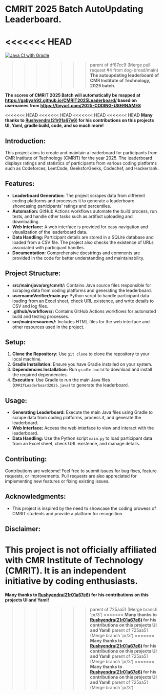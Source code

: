 # CMRIT 2025 Batch AutoUpdating Leaderboard.

<<<<<<< HEAD
=======
[![Java CI with Gradle](https://github.com/dog-broad/CMRIT2025Leaderboard/actions/workflows/gradle.yml/badge.svg)](https://github.com/dog-broad/CMRIT2025Leaderboard/actions/workflows/gradle.yml)

>>>>>>> parent of df87cc9 (Merge pull request #4 from dog-broad/main)
**The autoupdating leaderboard of CMR Institute of Technology, 2025 batch.**

**The scores of CMRIT 2025 Batch will automatically be mapped at https://gabyah92.github.io/CMRIT2025Leaderboard/ based on usernames from https://tinyurl.com/2025-CODING-USERNAMES**

<<<<<<< HEAD
<<<<<<< HEAD
<<<<<<< HEAD
<<<<<<< HEAD
**Many thanks to [Rushyendra(21r01a67e6)](https://github.com/dog-broad) for his contributions on this projects UI, Yaml, gradle build, code, and so much more!**

## Introduction:
This project aims to create and maintain a leaderboard for participants from CMR Institute of Technology (CMRIT) for the year 2025. The leaderboard displays ratings and statistics of participants from various coding platforms such as Codeforces, LeetCode, GeeksforGeeks, Codechef, and Hackerrank.

## Features:
- **Leaderboard Generation:** The project scrapes data from different coding platforms and processes it to generate a leaderboard showcasing participants' ratings and percentiles.
- **Automation:** GitHub Actions workflows automate the build process, run tests, and handle other tasks such as artifact uploading and downloading.
- **Web Interface:** A web interface is provided for easy navigation and visualization of the leaderboard data.
- **Data Handling:** Participant details are stored in a SQLite database and loaded from a CSV file. The project also checks the existence of URLs associated with participant handles.
- **Documentation:** Comprehensive docstrings and comments are provided in the code for better understanding and maintainability.

## Project Structure:
- **src/main/java/org/cmrit/:** Contains Java source files responsible for scraping data from coding platforms and generating the leaderboard.
- **usernameVerifier/main.py:** Python script to handle participant data loading from an Excel sheet, check URL existence, and write details to CSV and log files.
- **.github/workflows/:** Contains GitHub Actions workflows for automated build and testing processes.
- **src/main/resources/:** Includes HTML files for the web interface and other resources used in the project.

## Setup:
1. **Clone the Repository:** Use `git clone` to clone the repository to your local machine.
2. **Gradle Installation:** Ensure you have Gradle installed on your system.
3. **Dependencies Installation:** Run `gradle build` to download and install the required dependencies.
4. **Execution:** Use Gradle to run the main Java files (`CMRITLeaderboard2025.java`) to generate the leaderboard.

## Usage:
- **Generating Leaderboard:** Execute the main Java files using Gradle to scrape data from coding platforms, process it, and generate the leaderboard.
- **Web Interface:** Access the web interface to view and interact with the leaderboard.
- **Data Handling:** Use the Python script `main.py` to load participant data from an Excel sheet, check URL existence, and manage details.

## Contributing:
Contributions are welcome! Feel free to submit issues for bug fixes, feature requests, or improvements. Pull requests are also appreciated for implementing new features or fixing existing issues.

## Acknowledgments:
- This project is inspired by the need to showcase the coding prowess of CMRIT students and provide a platform for recognition.

## Disclaimer:
This project is not officially affiliated with CMR Institute of Technology (CMRIT). It is an independent initiative by coding enthusiasts.
=======
**Many thanks to [Rushyendra(21r01a67e6)](https://github.com/dog-broad) for his contributions on this projects UI and Yaml!**
>>>>>>> parent of 725aa51 (Merge branch 'pr/3')
=======
**Many thanks to [Rushyendra(21r01a67e6)](https://github.com/dog-broad) for his contributions on this projects UI and Yaml!**
>>>>>>> parent of 725aa51 (Merge branch 'pr/3')
=======
**Many thanks to [Rushyendra(21r01a67e6)](https://github.com/dog-broad) for his contributions on this projects UI and Yaml!**
>>>>>>> parent of 725aa51 (Merge branch 'pr/3')
=======
**Many thanks to [Rushyendra(21r01a67e6)](https://github.com/dog-broad) for his contributions on this projects UI and Yaml!**
>>>>>>> parent of 725aa51 (Merge branch 'pr/3')
